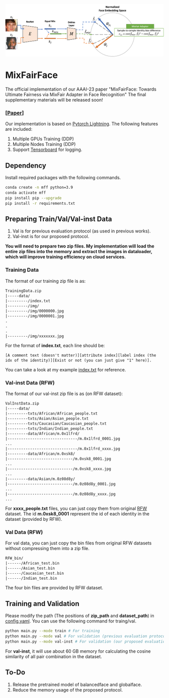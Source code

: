 <p align='center'>
<img src='src/teaser.png'>
</p>

# MixFairFace
The official implementation of our AAAI-23 paper "MixFairFace: Towards Ultimate Fairness via MixFair Adapter in Face Recognition" The final supplementary materials will be released soon!

### [[Paper](https://arxiv.org/abs/2211.15181)]

Our implementation is based on [Pytorch Lightning](https://www.pytorchlightning.ai/). The following features are included:
1. Multiple GPUs Training (DDP)
2. Multiple Nodes Training (DDP)
3. Support [Tensorboard](https://www.tensorflow.org/tensorboard) for logging.


## Dependency
Install required packages with the following commands.
```bash
conda create -n mff python=3.9
conda activate mff
pip install pip --upgrade
pip install -r requirements.txt
```


## Preparing Train/Val/Val-inst Data
1. Val is for previous evaluation protocol (as used in previous works).
2. Val-inst is for our proposed protocol.

**You will need to prepare two zip files. My implementation will load the entire zip files into the memory and extract the images in dataloader, which will improve training efficiency on cloud services.**

### Training Data
The format of our training zip file is as:
```
TrainingData.zip
|-----data/
|---------/index.txt
|---------/img/
|---------/img/0000000.jpg
|---------/img/0000001.jpg
.
.
.
|---------/img/xxxxxxx.jpg
```
For the format of **index.txt**, each line should be:
```
[A comment text (doesn't matter)][attribute index][label index (the idx of the identity)][Exist or not (you can just give "1" here)].
```
You can take a look at my example [index.txt]([src/index.txt](https://drive.google.com/file/d/1Pe7IZoyI2ii6xqXxSYiP2CFJKkEkKE9B/view?usp=share_link)) for reference.


### Val-inst Data (RFW)
The format of our val-inst zip file is as (on RFW dataset):
```
ValInstData.zip
|-----data/
|---------txts/African/African_people.txt
|---------txts/Asian/Asian_people.txt
|---------txts/Caucasian/Caucasian_people.txt
|---------txts/Indian/Indian_people.txt
|---------data/African/m.0x1lfrd/
|-------------------------------/m.0x1lfrd_0001.jpg
...
|-------------------------------/m.0x1lfrd_xxxx.jpg
|---------data/African/m.0xsk8/
|-----------------------------/m.0xsk8_0001.jpg
...
|-----------------------------/m.0xsk8_xxxx.jpg
...
|---------data/Asian/m.0z08d8y/
|-----------------------------/m.0z08d8y_0001.jpg
...
|-----------------------------/m.0z08d8y_xxxx.jpg
...
```
For **xxxx_people.txt** files, you can just copy them from original [RFW](http://www.whdeng.cn/RFW/index.html) dataset. The id **m.0xsk8_0001** represent the id of each identity in the dataset (provided by RFW).

### Val Data (RFW)
For val data, you can just copy the bin files from original RFW datasets without compressing them into a zip file.
```
RFW_bin/
|------/African_test.bin
|------/Asian_test.bin
|------/Caucasian_test.bin
|------/Indian_test.bin
```
The four bin files are provided by RFW dataset.


## Training and Validation
Please modify the path (The positions of **zip_path** and **dataset_path**) in [config.yaml](./config.yaml). You can use the following command for traing/val.
```bash
python main.py --mode train # For training
python main.py --mode val # For validation (previous evaluation protocol)
python main.py --mode val-inst # For validation (our proposed evaluation protocol)
```
For **val-inst**, it will use about 60 GB memory for calculating the cosine similarity of all pair combination in the dataset.

## To-Do
1. Release the pretrained model of balancedface and globalface.
2. Reduce the memory usage of the proposed protocol.
